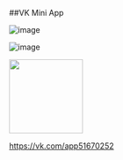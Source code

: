 ##VK Mini App

![image](https://github.com/Licettte/who/assets/80988747/ce332b2b-3877-4e83-b92a-9be412bffe41)


![image](https://github.com/Licettte/who/assets/80988747/42992a4b-e178-4c09-a939-c405521dd348)


[<img width="134" src="https://vk.com/images/apps/mini_apps/vk_mini_apps_logo.svg">](https://vk.com/services)


https://vk.com/app51670252
